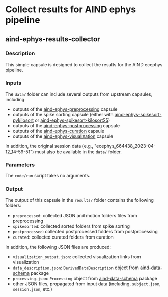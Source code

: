 # Collect results for AIND ephys pipeline
## aind-ephys-results-collector


### Description

This simple capsule is designed to collect the results for the AIND ecephys pipeline. 


### Inputs

The `data/` folder can include several outputs from upstream capsules, including:

- outputs of the [aind-ephys-preprocessing](https://github.com/AllenNeuralDynamics/aind-ephys-preprocessing) capsule
- outputs of the spike sorting capsule (either with [aind-ephys-spikesort-pykilosort](https://github.com/AllenNeuralDynamics/aind-ephys-spikesort-pykilosort) or [aind-ephys-spikesort-kilosort25](https://github.com/AllenNeuralDynamics/aind-ephys-spikesort-kilosort25))
- outputs of the [aind-ephys-postprocessing](https://github.com/AllenNeuralDynamics/aind-ephys-postprocessing) capsule
- outputs of the [aind-ephys-curation](https://github.com/AllenNeuralDynamics/aind-ephys-curation) capsule
- outputs of the [aind-ephys-visualization](https://github.com/AllenNeuralDynamics/aind-ephys-visualization) capsule

In addition, the original session data (e.g., "ecephys_664438_2023-04-12_14-59-51") must also be available in the `data/` folder.


### Parameters

The `code/run` script takes no arguments.


### Output

The output of this capsule in the `results/` folder contains the following folders:

- `preprocessed`: collected JSON and motion folders files from preprocessing
- `spikesorted`: collected sorted folders from spike sorting
- `postprocessed`: collected postprocessed folders from postprocessing
- `curated`: collected curated folders from curation

In addition, the following JSON files are produced:

- `visualization_output.json`: collected visualization links from visualization
- `data_description.json`: `DerivedDataDescription` object from [aind-data-schema](https://aind-data-schema.readthedocs.io/en/stable/) package
- `processing.json`: `Processing` object from [aind-data-schema](https://aind-data-schema.readthedocs.io/en/stable/) package
- other JSON files, propagated from input data (including, `subject.json`, `session.json`, etc.)
